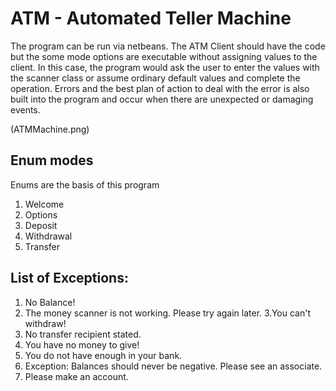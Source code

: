 
# ATM - Automated Teller Machine
The program can be run via netbeans. The ATM Client should have the code but the some mode options are executable without assigning values to the client. In this case, the program would ask the user to enter the values with the scanner class or assume ordinary default values and complete the operation. Errors and the best plan of action to deal with the error is also built into the program and occur when there are unexpected or damaging events. 

(ATMMachine.png)


## Enum modes
Enums are the basis of this program
1. Welcome
2. Options
3. Deposit 
4. Withdrawal 
5. Transfer

## List of Exceptions:
1. No Balance!
2. The money scanner is not working. Please try again later.
3.You can't withdraw!
4. No transfer recipient stated.
5. You have no money to give!
6. You do not have enough in your bank.
7. Exception: Balances should never be negative. Please see an associate.
8. Please make an account.
